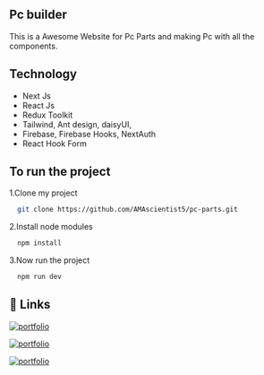 ## Pc builder

This is a Awesome Website for Pc Parts and making Pc with all the components.

## Technology

- Next Js
- React Js
- Redux Toolkit
- Tailwind, Ant design, daisyUI,
- Firebase, Firebase Hooks, NextAuth
- React Hook Form

## To run the project

1.Clone my project

```bash
  git clone https://github.com/AMAscientist5/pc-parts.git
```

2.Install node modules

```bash
  npm install
```

3.Now run the project

```bash
  npm run dev
```

## 🔗 Links

[![portfolio](https://img.shields.io/badge/Livesite-000?style=for-the-badge&logo=ko-fi&logoColor=white)](https://pc-builder-client-amascientist5.vercel.app/)

[![portfolio](https://img.shields.io/badge/Github-client-000?style=for-the-badge&logo=ko-fi&logoColor=white)](https://github.com/AMAscientist5/pc-parts)

[![portfolio](https://img.shields.io/badge/Github-server-000?style=for-the-badge&logo=ko-fi&logoColor=white)](https://github.com/AMAscientist5/pc-parts-backend)
